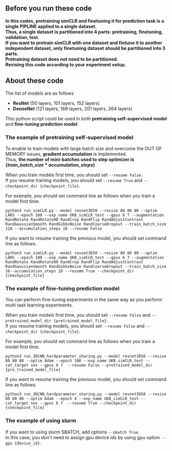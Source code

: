 ## Before you run these code  

**In this codes, pretraining simCLR and finetuning it for prediction task is a single PIPLINE applied to a single dataset.  
Thus, a single dataset is partitioned into 4 parts: pretraining, finetuning, validation, test.  
If you want to pretrain simCLR with one dataset and fintune it to another independent dataset, only finetuning dataset should be partitioned into 3 parts.  
Pretraining dataset does not need to be partitioned.  
Revising this code according to your experiment setup.**


## About these code
The list of models are as follows 
- **ResNet** (50 layers, 101 layers, 152 layers)
- **DenseNet** (121 layers, 169 layers, 201 layers, 264 layers)

   
This python script could be used in both **pretraining self-supervised model** and **fine-tuning prediction model**  

### The example of pretraining self-supervised model
To enable to train models with large batch size and overcome the OUT OF MEMORY issues, **gradient accumulation** is implemented.  
Thus, **the number of mini-batches used to step optimizer is {*train_batch_size * accumulation_steps*}**

When you train models first time, you should set ```--resume False```.  
If you resume training models, you should set ```--resume True``` and ```--checkpoint_dir {checkpoint_file}```.

For example, you should set command line as follows when you train a model first time.
```
python3 run_simCLR.py --model resnet3D50 --resize 80 80 80 --optim LARS --epoch 100 --exp_name UKB_simCLR_test --gpus 6 7 --augmentation RandRotate RandRotate90 RandCrop RandFlip RandAdjustContrast RandGaussianSmooth RandGibbsNoise RandCoarseDropout --train_batch_size 128 --accumulation_steps 10 --resume False 
```

If you want to resume training the previous model, you should set command line as follows. 
```
python3 run_simCLR.py --model resnet3D50 --resize 80 80 80 --optim LARS --epoch 100 --exp_name UKB_simCLR_test --gpus 6 7 --augmentation RandRotate RandRotate90 RandCrop RandFlip RandAdjustContrast RandGaussianSmooth RandGibbsNoise RandCoarseDropout --train_batch_size 16--accumulation_steps 10 --resume True --checkpoint_dir {checkpoint_file}
```

  
### The example of fine-tuning prediction model
You can perform fine-tuning experiments in the same way as you perform multi task learning experiments.  
  
When you train models first time, you should set ```--resume False``` and ```--pretrained_model_dir {pretrained_model_file}```.  
If you resume training models, you should set ```--resume False``` and ```--checkpoint_dir {checkpoint_file}```.  
  
For example, you should set command line as follows when you train a model first time.  
```
python3 run_3DCNN_hardparameter_sharing.py --model resnet3D50 --resize 80 80 80 --optim Adam --epoch 100 --exp_name UKB_simCLR_test --cat_target sex --gpus 6 7  --resume False --pretrained_model_dir {pre_trained_model_file}
```   
If you want to resume training the previous model, you should set command line as follows.  
```
python3 run_3DCNN_hardparameter_sharing.py --model resnet3D50 --resize 80 80 80 --optim Adam --epoch 4 --exp_name UKB_simCLR_test --cat_target sex --gpus 6 7  --resume True --checkpoint_dir {checkpoint_file}
```  


### The example of using slurm 
If you want to using slurm SBATCH, add options ```--sbatch True```.  
In this case, you don't need to assign gpu device ids by using gpu option ```--gpu {device_id}```.


